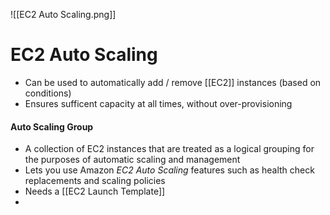 ![[EC2 Auto Scaling.png]]
# EC2 Auto Scaling
- Can be used to automatically add / remove [[EC2]] instances (based on conditions)
- Ensures sufficent capacity at all times, without over-provisioning

#### Auto Scaling Group
- A collection of EC2 instances that are treated as a logical grouping for the purposes of automatic scaling and management
- Lets you use Amazon *EC2 Auto Scaling* features such as health check replacements and scaling policies
- Needs a [[EC2 Launch Template]]
- 
